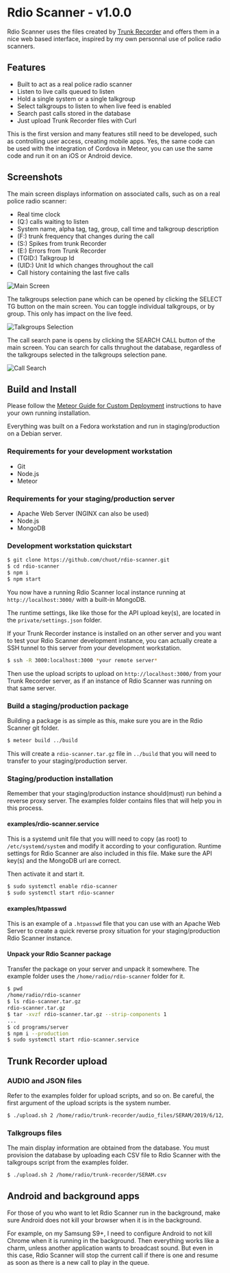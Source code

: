 # Rdio Scanner - v1.0.0

Rdio Scanner uses the files created by [Trunk Recorder](https://github.com/robotastic/trunk-recorder) and offers them in a nice web based interface, inspired by my own personnal use of police radio scanners.

## Features

* Built to act as a real police radio scanner
* Listen to live calls queued to listen
* Hold a single system or a single talkgroup
* Select talkgroups to listen to when live feed is enabled
* Search past calls stored in the database
* Just upload Trunk Recorder files with Curl

This is the first version and many features still need to be developed, such as controlling user access, creating mobile apps. Yes, the same code can be used with the integration of Cordova in Meteor, you can use the same code and run it on an iOS or Android device.

## Screenshots

The main screen displays information on associated calls, such as on a real police radio scanner:

* Real time clock
* (Q:) calls waiting to listen
* System name, alpha tag, tag, group, call time and talkgroup description
* (F:) trunk frequency that changes during the call
* (S:) Spikes from trunk Recorder
* (E:) Errors from Trunk Recorder
* (TGID:) Talkgroup Id
* (UID:) Unit Id which changes throughout the call
* Call history containing the last five calls

![Main Screen](./docs/images/rdio_scanner_main.png?raw=true "Main Screen")

The talkgroups selection pane which can be opened by clicking the SELECT TG button on the main screen. You can toggle individual talkgroups, or by group. This only has impact on the live feed.

![Talkgroups Selection](./docs/images/rdio_scanner_select.png?raw=true "Talkgroups Selection")

The call search pane is opens by clicking the SEARCH CALL button of the main screen. You can search for calls thrughout the database, regardless of the talkgroups selected in the talkgroups selection pane.

![Call Search](./docs/images/rdio_scanner_search.png?raw=true "Call Search")

## Build and Install

Please follow the [Meteor Guide for Custom Deployment](https://guide.meteor.com/deployment.html#custom-deployment) instructions to have your own running installation.

Everything was built on a Fedora workstation and run in staging/production on a Debian server.

### Requirements for your development workstation

* Git
* Node.js
* Meteor

### Requirements for your staging/production server

* Apache Web Server (NGINX can also be used)
* Node.js
* MongoDB

### Development workstation quickstart

```bash
$ git clone https://github.com/chuot/rdio-scanner.git
$ cd rdio-scanner
$ npm i
$ npm start
```

You now have a running Rdio Scanner local instance running at `http://localhost:3000/` with a built-in MongoDB.

The runtime settings, like like those for the API upload key(s), are located in the `private/settings.json` folder.

If your Trunk Recorder instance is installed on an other server and you want to test your Rdio Scanner development instance, you can actually create a SSH tunnel to this server from your development workstation.

```bash
$ ssh -R 3000:localhost:3000 *your remote server*
```

Then use the upload scripts to upload on `http://localhost:3000/` from your Trunk Recorder server, as if an instance of Rdio Scanner was running on that same server.

### Build a staging/production package

Building a package is as simple as this, make sure you are in the Rdio Scanner git folder.

```bash
$ meteor build ../build
```

This will create a `rdio-scanner.tar.gz` file in `../build` that you will need to transfer to your staging/production server.

### Staging/production installation

Remember that your staging/production instance should(must) run behind a reverse proxy server. The examples folder contains files that will help you in this process.

#### examples/rdio-scanner.service

This is a systemd unit file that you willl need to copy (as root) to `/etc/systemd/system` and modify it according to your configuration. Runtime settings for Rdio Scanner are also included in this file. Make sure the API key(s) and the MongoDB url are correct.

Then activate it and start it.

```bash
$ sudo systemctl enable rdio-scanner
$ sudo systemctl start rdio-scanner
```

#### examples/htpasswd

This is an example of a `.htpasswd` file that you can use with an Apache Web Server to create a quick reverse proxy situation for your staging/production Rdio Scanner instance.

#### Unpack your Rdio Scanner package

Transfer the package on your server and unpack it somewhere. The example folder uses the `/home/radio/rdio-scanner` folder for it.

```bash
$ pwd
/home/radio/rdio-scanner
$ ls rdio-scanner.tar.gz
rdio-scanner.tar.gz
$ tar -xvzf rdio-scanner.tar.gz --strip-components 1
...
$ cd programs/server
$ npm i --production
$ sudo systemctl start rdio-scanner.service
```

## Trunk Recorder upload

### AUDIO and JSON files

Refer to the examples folder for upload scripts, and so on. Be careful, the first argument of the upload scripts is the system number.

```bash
$ ./upload.sh 2 /home/radio/trunk-recorder/audio_files/SERAM/2019/6/12/60067-1560345651_7.73431e+08.wav
```

### Talkgroups files

The main display information are obtained from the database. You must provision the database by uploading each CSV file to Rdio Scanner with the talkgroups script from the examples folder.

```bash
$ ./upload.sh 2 /home/radio/trunk-recorder/SERAM.csv
```

## Android and background apps

For those of you who want to let Rdio Scanner run in the background, make sure Android does not kill your browser when it is in the background.

For example, on my Samsung S9+, I need to configure Android to not kill Chrome when it is running in the background. Then everything works like a charm, unless another application wants to broadcast sound. But even in this case, Rdio Scanner will stop the current call if there is one and resume as soon as there is a new call to play in the queue.